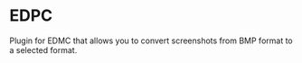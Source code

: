 # EDPC

Plugin for EDMC that allows you to convert screenshots from BMP format to a selected format.
